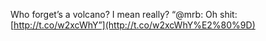 <!--
id: 4346648967
link: http://kevinisom.info/post/4346648967/who-forgets-a-volcano-i-mean-really-mrb-oh
slug: who-forgets-a-volcano-i-mean-really-mrb-oh
date: Tue Apr 05 2011 12:52:22 GMT+1200 (NZST)
raw: {"blog_name":"kevinisom","id":4346648967,"post_url":"http://kevinisom.info/post/4346648967/who-forgets-a-volcano-i-mean-really-mrb-oh","slug":"who-forgets-a-volcano-i-mean-really-mrb-oh","type":"text","date":"2011-04-05 00:52:22 GMT","timestamp":1301964742,"state":"published","format":"html","reblog_key":"fqI9syKs","tags":[],"short_url":"http://tmblr.co/Zw68Yy4359c7","highlighted":[],"feed_item":"http://twitter.com/kev_nz/statuses/54836791743758336","from_feed_id":"650289","note_count":0,"title":null,"body":"<p>Who forget&#8217;s a volcano? I mean really? “@mrb: Oh shit: <a href=\"http://t.co/w2xcWhY%E2%80%9D\" target=\"_blank\">http://t.co/w2xcWhY”</a></p>"}
publish: 2011-04-05
tags: 
title: null
-->


Who forget’s a volcano? I mean really? “@mrb: Oh shit:
[http://t.co/w2xcWhY”](http://t.co/w2xcWhY%E2%80%9D)


